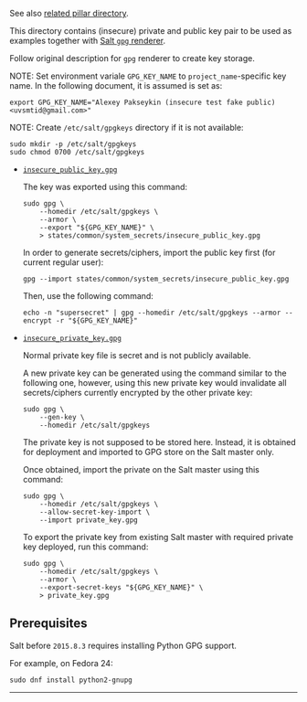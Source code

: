 
See also [related pillar directory][1].

This directory contains (insecure) private and public key pair to
be used as examples together with [Salt `gpg` renderer][2].

Follow original description for `gpg` renderer to create key storage.

NOTE:
Set environment variale `GPG_KEY_NAME` to `project_name`-specific key name.
In the following document, it is assumed is set as:

```
export GPG_KEY_NAME="Alexey Pakseykin (insecure test fake public) <uvsmtid@gmail.com>"
```

NOTE:
Create `/etc/salt/gpgkeys` directory if it is not available:

```
sudo mkdir -p /etc/salt/gpgkeys
sudo chmod 0700 /etc/salt/gpgkeys
```

*   [`insecure_public_key.gpg`][pub_key]

    The key was exported using this command:

    ```
    sudo gpg \
        --homedir /etc/salt/gpgkeys \
        --armor \
        --export "${GPG_KEY_NAME}" \
        > states/common/system_secrets/insecure_public_key.gpg
    ```

    In order to generate secrets/ciphers,
    import the public key first (for current regular user):

    ```
    gpg --import states/common/system_secrets/insecure_public_key.gpg
    ```

    Then, use the following command:

    ```
    echo -n "supersecret" | gpg --homedir /etc/salt/gpgkeys --armor --encrypt -r "${GPG_KEY_NAME}"
    ```

*   [`insecure_private_key.gpg`][priv_key]

    Normal private key file is secret and is not publicly available.

    A new private key can be generated using the command similar to
    the following one, however, using this new private key would
    invalidate all secrets/ciphers currently encrypted by
    the other private key:

    ```
    sudo gpg \
        --gen-key \
        --homedir /etc/salt/gpgkeys
    ```

    The private key is not supposed to be stored here.
    Instead, it is obtained for deployment and imported to
    GPG store on the Salt master only.

    Once obtained, import the private on the Salt master using this command:

    ```
    sudo gpg \
        --homedir /etc/salt/gpgkeys \
        --allow-secret-key-import \
        --import private_key.gpg
    ```

    To export the private key from existing Salt master with
    required private key deployed, run this command:

    ```
    sudo gpg \
        --homedir /etc/salt/gpgkeys \
        --armor \
        --export-secret-keys "${GPG_KEY_NAME}" \
        > private_key.gpg
    ```

## Prerequisites ##

Salt before `2015.8.3` requires installing Python GPG support.

For example, on Fedora 24:

```
sudo dnf install python2-gnupg
```

---

[1]: /pillars/profile/common/system_secrets
[2]: https://docs.saltstack.com/en/2015.8/ref/renderers/all/salt.renderers.gpg.html

[priv_key]: /states/common/system_secrets/insecure_private_key.gpg

[pub_key]: /states/common/system_secrets/insecure_public_key.gpg

